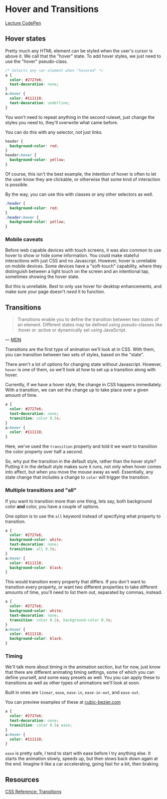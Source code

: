 # Hover and Transitions

[Lecture CodePen](https://codepen.io/bdnorris/pen/pBpBNW)

## Hover states

Pretty much any HTML element can be styled when the user's cursor is above it. We call that the "hover" state. To add hover styles, we just need to use the "hover" pseudo-class.

```css
/* Selects any <a> element when "hovered" */
a {
  color: #2727e6;
  text-decoration: none;
}
a:hover {
  color: #111118;
  text-decoration: underline;
}
```

You won't need to repeat anything in the second ruleset, just change the styles you need to, they'll overwrite what came before.

You can do this with any selector, not just links.

```css
header {
  background-color: red;
}
header:hover {
  background-color: yellow;
}
```

Of course, this isn't the best example, the intention of hover is often to let the user know they are clickable, or otherwise that some kind of interaction is possible.

By the way, you can use this with classes or any other selectors as well. 

```css
.header {
  background-color: red;
}
.header:hover {
  background-color: yellow;
}
```


### Mobile caveats

Before web capable devices with touch screens, it was also common to use hover to show or hide some information. You could make stateful interactions with just CSS and no Javascript. However, hover is unreliable on mobile devices. Some devices have a "soft-touch" capability, where they distinguish between a light touch on the screen and an intentional tap, sometimes showing the hover state. 

But this is unreliable. Best to only use hover for desktop enhancements, and make sure your page doesn't _need_ it to function.

## Transitions

> Transitions enable you to define the transition between two states of an element. Different states may be defined using pseudo-classes like :hover or :active or dynamically set using JavaScript.

&mdash; [MDN](https://developer.mozilla.org/en-US/docs/Web/CSS/transition)

Transitions are the first type of animation we'll look at in CSS. With them, you can transition between two sets of styles, based on the "state". 

There aren't a lot of options for changing state without Javascript. However, `hover` is one of them, so we'll look at how to set up a transition along with hover.

Currently, if we have a hover style, the change in CSS happens immediately. With a transition, we can set the change up to take place over a given amount of time.

```css
a {
  color: #2727e6;
  text-decoration: none;
  transition: color 0.5s;
}
a:hover {
  color: #111118;
}
```

Here, we've used the `transition` property and told it we want to transition the color property over half a second. 

So, why put the transition in the default style, rather than the hover style? Putting it in the default style makes sure it runs, not only when hover comes into affect, but when you move the mouse away as well. Essentially, any state change that includes a change to `color` will trigger the transition.

### Multiple transitions and "all"

If you want to transition more than one thing, lets say, both background color **and** color, you have a couple of options.

One option is to use the `all` keyword instead of specifying what property to transition.

```css
a {
  color: #2727e6;
  background-color: white;
  text-decoration: none;
  transition: all 0.5s;
}
a:hover {
  color: #111118;
  background-color: black;
}
```

This would transition every property that differs. If you don't want to transition every property, or want two different properties to take different amounts of time, you'll need to list them out, separated by commas, instead.

```css
a {
  color: #2727e6;
  background-color: white;
  text-decoration: none;
  transition: color 0.2s, background-color 0.3s;
}
a:hover {
  color: #111118;
  background-color: black;
}
```

### Timing

We'll talk more about timing in the animation section, but for now, just know that there are different animating timing settings, some of which you can define yourself, and some easy presets as well. You you can apply these to transitions as well as other types of animations we'll look at soon.

Built in ones are `linear`, `ease`, `ease-in`, `ease-in-out`, and `ease-out`.

You can preview examples of these at [cubic-bezier.com](http://cubic-bezier.com/#.17,.67,.83,.67)

```css
a {
  color: #2727e6;
  text-decoration: none;
  transition: color 0.5s ease;
}
a:hover {
  color: #111118;
}
```

`ease` is pretty safe, I tend to start with ease before I try anything else. It starts the animation slowly, speeds up, but then slows back down again at the end. Imagine it like a car accelerating, going fast for a bit, then braking.

## Resources

[CSS Reference: Transitions](https://cssreference.io/transitions/)
